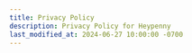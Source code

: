 ```yaml
---
title: Privacy Policy
description: Privacy Policy for Heypenny
last_modified_at: 2024-06-27 10:00:00 -0700
---
```


<div
  name="termly-embed"
  data-id="c97dcb5f-9f13-4de9-b05d-c1616a85f723"
  style="max-width: var(--content-width); margin: auto"
></div>
<script type="text/javascript">(function(d, s, id) {
  var js, tjs = d.getElementsByTagName(s)[0];
  if (d.getElementById(id)) return;
  js = d.createElement(s); js.id = id;
  js.src = "https://app.termly.io/embed-policy.min.js";
  tjs.parentNode.insertBefore(js, tjs);
}(document, 'script', 'termly-jssdk'));</script>
